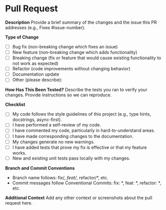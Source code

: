 # Pull Request

**Description**
Provide a brief summary of the changes and the issue this PR addresses (e.g., Fixes #issue-number).

**Type of Change**
- [ ] Bug fix (non-breaking change which fixes an issue)
- [ ] New feature (non-breaking change which adds functionality)
- [ ] Breaking change (fix or feature that would cause existing functionality to not work as expected)
- [ ] Refactor (code improvements without changing behavior)
- [ ] Documentation update
- [ ] Other (please describe):

**How Has This Been Tested?**
Describe the tests you ran to verify your changes. Provide instructions so we can reproduce.

**Checklist**
- [ ] My code follows the style guidelines of this project (e.g., type hints, docstrings, async-first).
- [ ] I have performed a self-review of my code.
- [ ] I have commented my code, particularly in hard-to-understand areas.
- [ ] I have made corresponding changes to the documentation.
- [ ] My changes generate no new warnings.
- [ ] I have added tests that prove my fix is effective or that my feature works.
- [ ] New and existing unit tests pass locally with my changes.

**Branch and Commit Conventions**
- Branch name follows: fix/*, feat/*, refactor/*, etc.
- Commit messages follow Conventional Commits: fix: *, feat: *, refactor: *, etc.

**Additional Context**
Add any other context or screenshots about the pull request here.
